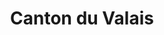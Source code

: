---
title: Canton du Valais
linktitle: Valais
abreviation: VS
eglise: EREV
description: L’Église réformée évangélique du Valais (EREV) est reconnue comme institution de droit public depuis 1991.
weight: 60
---